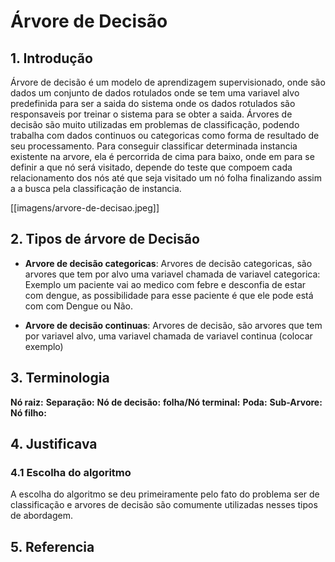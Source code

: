 # Árvore de Decisão

## 1. Introdução

Árvore de decisão é um modelo de aprendizagem supervisionado, onde são dados
um conjunto de dados rotulados onde se tem uma variavel alvo predefinida para ser
a saida do sistema onde os dados rotulados são responsaveis por treinar o sistema
para se obter a saida. Árvores de decisão são muito utilizadas em problemas de
classificação, podendo trabalha com dados continuos ou categoricas como forma de resultado
de seu processamento.
Para conseguir classificar determinada instancia existente na arvore, ela é percorrida
de cima para baixo, onde em para se definir a que nó será visitado, depende do teste
que compoem cada relacionamento dos nós até que seja visitado um nó folha finalizando assim a
a busca pela classificação de instancia.

[[imagens/arvore-de-decisao.jpeg]]

## 2. Tipos de árvore de Decisão
* <b>Arvore de decisão categoricas</b>: Arvores de decisão categoricas, são arvores que tem
por alvo uma variavel chamada de variavel categorica: Exemplo um paciente vai ao medico
com febre e desconfia de estar com dengue, as possibilidade para esse paciente é que ele pode
está com com Dengue ou Não.

* <b>Arvore de decisão continuas</b>: Arvores de decisão, são arvores que tem por variavel alvo, uma variavel chamada de variavel continua (colocar exemplo)

## 3. Terminologia

<b>Nó raiz:</b>
<b>Separação:</b>
<b>Nó de decisão:</b>
<b>folha/Nó terminal:</b>
<b>Poda:</b>
<b>Sub-Arvore:</b>
<b>Nó filho:</b>

## 4. Justificava

### 4.1 Escolha do algoritmo

A escolha do algoritmo se deu primeiramente pelo fato do problema ser de classificação e arvores de decisão são comumente utilizadas nesses tipos de abordagem.

## 5. Referencia
